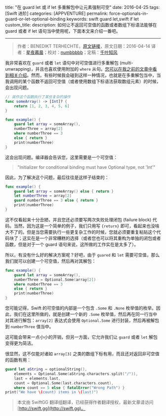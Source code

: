 title: "在 guard let 或 if let 多重解包中让元素强制可空"
date: 2016-04-25
tags: [Swift 进阶]
categories: [APPVENTURE]
permalink: force-optionals-in-guard-or-let-optional-binding
keywords: swift guard let,swift if let
custom_title: 
description: 如何让不返回可空值的函数或者数组下标语法能够在 guard 或者 if let 语句当中使用呢，下面本文来介绍一番吧。

---
> 作者：BENEDIKT TERHECHTE，[原文链接](http://appventure.me/2016/04/14/force-optionals-in-guard-or-let-optional-binding/#fn.1)，原文日期：2016-04-14
> 译者：[星夜暮晨](http://www.jianshu.com/users/ef1058d2d851)；校对：[numbbbbb](http://numbbbbb.com/)；定稿：[千叶知风](http://weibo.com/xiaoxxiao)
  







<!--此处开始正文-->

我非常喜欢在 `guard`  或者 `let` 语句中对可空值进行多重解包 (multi-unwrapping)，并且也喜欢使用附加的 `where` 从句。[您可以在我之前的文章中看到相关介绍](https://appventure.me/2016/03/29/three-tips-for-clean-swift-code/)。然而，有些时候我会碰到这样一种情况，也就是在多重解包当中，当我调用的某个函数不返回可空值（或者使用数组下标语法获取数组元素）的时候，会出现问题。

<!--more-->

```swift
// 装作这个函数执行了某些复杂的操作
func someArray() -> [Int]? {
    return [1, 2, 3, 4, 5, 6]
}

func example() {
    guard let array = someArray(),
	numberThree = array[2]
	where numberThree == 3
	else { return }
    print(numberThree)
}
```

这会出现问题。编译器会告诉您，这里需要是一个可空值：

> "Initializer for conditional binding must have Optional type, not 'Int'" 

因此，为了解决这个问题，最后往往是这样子结束的：

```swift
func example() {
    guard let array = someArray() else { return }
    let numberThree = array[2]
    guard numberThree == 3 else { return }
    print(numberThree)
}
```

这不仅看起来十分丑陋，并且您还必须要写两次失败处理闭包 (failure block) 代码。当然，因为这是一个简单的例子，我们只用写 `{return}` 即可，看起来也没啥大不了的。但是当您需要执行一些更复杂工作的时候，您就必须要重复粘贴这个代码块了；这实在是一个非常糟糕的选择（或者您也可以将其重构为单独的闭包或者函数，但是对于一个 guard 语句来说，这所做的工作实在是太多了）。

所以，有没有什么好的解决方案呢？好吧，由于 `guared` 和 `let` 需要可空值，那么我们就可以创建一个可空值，然后再对其解包：

```swift
func example() {
    guard let array = someArray(),
	numberThree = Optional.Some(array[2])
	where numberThree == 3
	else { return }
    print(numberThree)
}
```

您可能记得，Swift 的可空值的内部是一个包含 `.Some` 和 `.None` 枚举值的枚举。因此，我们在这里所做的，就是创建一个新的 `.Some` 枚举值，然后再在同一行当中对其进行解包：`array[2]` 表达式会使用 `Optional.Some` 进行封装，然后再被解包到 `numberThree` 值当中。

这可能会带来一点小小的开销，但另一方面，它允许我们让 `guard` 或者 `let` 解包变得更为简洁。

很显然，这不仅能对诸如 `array[3]`  之类的数组下标有用，而且还对返回非可空值的函数有用：

```swift
guard let aString = optionalString(),
    elements = Optional.Some(aString.characters.split("/")),
    last = elements.last,
    count = Optional.Some(last.characters.count),
    where count == 5 else { fatalError("Wrong Path") }
print("We have \(count) items in \(last)")
```
> 本文由 SwiftGG 翻译组翻译，已经获得作者翻译授权，最新文章请访问 [http://swift.gg](http://swift.gg)。